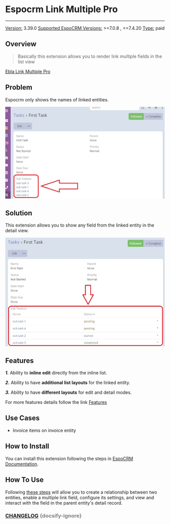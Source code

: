 # Espocrm Link Multiple Pro

---

<ins class= "font1" > Version:</ins> 3.39.0 
<ins class= "font1" > Supported EspoCRM Versions:</ins> >=7.0.8 , <=7.4.20
<ins class= "font1" > Type:</ins> paid


## Overview
> Basically this extension allows you to render link multiple fields in the list view

[Ebla Link Multiple Pro](https://www.youtube.com/embed/fvllcGJhKNg ':include :type=iframe width=100% height=400px')

## Problem
Espocrm only shows the names of linked entities.

![Problem Example](../../images/extensions/ebla-link-multiple-pro/problem.jpg ':size=700')

## Solution
This extension allows you to show any field from the linked entity in the detail view.

![Solution Example](../../images/extensions/ebla-link-multiple-pro/solution.jpg ':size=700')

## Features

***1.*** Ability to **inline edit** directly from the inline list.

***2.*** Ability to have **additional list layouts** for the linked entity.

***3.*** Ability to have **different layouts** for edit and detail modes.

For more features details follow the link [Features](extensions/ebla-link-pro/espocrm-ebla-link-pro-features.md?id=features) 

## Use Cases
- Invoice items on invoice entity

## How to Install

You can install this extension following the steps in [EspoCRM Documentation](https://docs.espocrm.com/administration/extensions/).

## How To Use

Following [these steps](extensions/ebla-link-pro/espocrm-ebla-link-pro-how-to-use.md) will allow you to create a relationship between two entities, enable a multiple link field, configure its settings, and view and interact with the field in the parent entity's detail record.

### <font color=gray> [CHANGELOG](extensions/ebla-link-pro/espocrm-ebla-link-pro-changelog.md) {docsify-ignore} </font>